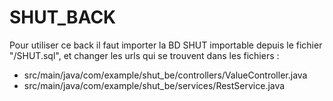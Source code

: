 # SHUT_BACK

Pour utiliser ce back il faut importer la BD SHUT importable depuis le fichier "/SHUT.sql", et changer les urls qui se trouvent dans les fichiers :
- src/main/java/com/example/shut_be/controllers/ValueController.java
- src/main/java/com/example/shut_be/services/RestService.java
